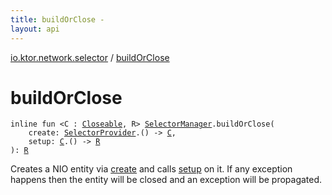 ```yaml
---
title: buildOrClose - 
layout: api
---
```


<div class='api-docs-breadcrumbs'><a href="index.html">io.ktor.network.selector</a> / <a href="./build-or-close.html">buildOrClose</a></div>

# buildOrClose

<div class="signature"><code><span class="keyword">inline</span> <span class="keyword">fun </span><span class="symbol">&lt;</span><span class="identifier">C</span>&nbsp;<span class="symbol">:</span>&nbsp;<a href="http://docs.oracle.com/javase/6/docs/api/java/io/Closeable.html"><span class="identifier">Closeable</span></a><span class="symbol">, </span><span class="identifier">R</span><span class="symbol">&gt;</span> <a href="-selector-manager/index.html"><span class="identifier">SelectorManager</span></a><span class="symbol">.</span><span class="identifier">buildOrClose</span><span class="symbol">(</span><br/>&nbsp;&nbsp;&nbsp;&nbsp;<span class="parameterName" id="io.ktor.network.selector$buildOrClose(io.ktor.network.selector.SelectorManager, kotlin.Function1((java.nio.channels.spi.SelectorProvider, io.ktor.network.selector.buildOrClose.C)), kotlin.Function1((io.ktor.network.selector.buildOrClose.C, io.ktor.network.selector.buildOrClose.R)))/create">create</span><span class="symbol">:</span>&nbsp;<a href="http://docs.oracle.com/javase/6/docs/api/java/nio/channels/spi/SelectorProvider.html"><span class="identifier">SelectorProvider</span></a><span class="symbol">.</span><span class="symbol">(</span><span class="symbol">)</span>&nbsp;<span class="symbol">-&gt;</span>&nbsp;<a href="build-or-close.html#C"><span class="identifier">C</span></a><span class="symbol">, </span><br/>&nbsp;&nbsp;&nbsp;&nbsp;<span class="parameterName" id="io.ktor.network.selector$buildOrClose(io.ktor.network.selector.SelectorManager, kotlin.Function1((java.nio.channels.spi.SelectorProvider, io.ktor.network.selector.buildOrClose.C)), kotlin.Function1((io.ktor.network.selector.buildOrClose.C, io.ktor.network.selector.buildOrClose.R)))/setup">setup</span><span class="symbol">:</span>&nbsp;<a href="build-or-close.html#C"><span class="identifier">C</span></a><span class="symbol">.</span><span class="symbol">(</span><span class="symbol">)</span>&nbsp;<span class="symbol">-&gt;</span>&nbsp;<a href="build-or-close.html#R"><span class="identifier">R</span></a><br/><span class="symbol">)</span><span class="symbol">: </span><a href="build-or-close.html#R"><span class="identifier">R</span></a></code></div>

Creates a NIO entity via <a href="build-or-close.html#io.ktor.network.selector$buildOrClose(io.ktor.network.selector.SelectorManager, kotlin.Function1((java.nio.channels.spi.SelectorProvider, io.ktor.network.selector.buildOrClose.C)), kotlin.Function1((io.ktor.network.selector.buildOrClose.C, io.ktor.network.selector.buildOrClose.R)))/create">create</a> and calls <a href="build-or-close.html#io.ktor.network.selector$buildOrClose(io.ktor.network.selector.SelectorManager, kotlin.Function1((java.nio.channels.spi.SelectorProvider, io.ktor.network.selector.buildOrClose.C)), kotlin.Function1((io.ktor.network.selector.buildOrClose.C, io.ktor.network.selector.buildOrClose.R)))/setup">setup</a> on it. If any exception happens then the entity will be closed
and an exception will be propagated.

